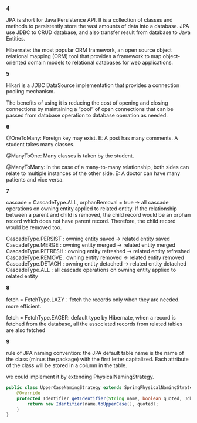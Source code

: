 **4**

JPA is short for Java Persistence API. It is a collection of classes and methods to persistently store the vast amounts of data into a database. JPA use JDBC to CRUD database, and also transfer result from database to Java Entities.

Hibernate: the most popular ORM framework, an open source object relational mapping (ORM) tool that provides a framework to map object-oriented domain models to relational databases for web applications.

**5**

Hikari is a JDBC DataSource implementation that provides a connection pooling mechanism.

The benefits of using it is reducing the cost of opening and closing connections by maintaining a “pool” of open connections that can be passed from database operation to database operation as needed.

**6**

@OneToMany: Foreign key may exist. E: A post has many comments. A student takes many classes.

@ManyToOne: Many classes is taken by the student. 

@ManyToMany: In the case of a many-to-many relationship, both sides can relate to multiple instances of the other side. E: A doctor can have many patients and vice versa. 

**7**

cascade = CascadeType.ALL, orphanRemoval = true -> all cascade operations on owning entity applied to related entity. If the relationship between a parent and child is removed, the child record would be an orphan record which does not have parent record. Therefore, the child record would be removed too.

CascadeType.PERSIST : owning entity saved -> related entity saved
CascadeType.MERGE : owning entity merged -> related entity merged
CascadeType.REFRESH : owning entity refreshed -> related entity refreshed
CascadeType.REMOVE : owning entity removed -> related entity removed
CascadeType.DETACH : owning entity detached -> related entity detached
CascadeType.ALL : all cascade operations on owning entity applied to related entity


**8**

fetch = FetchType.LAZY：fetch the records only when they are needed. more efficient.

fetch = FetchType.EAGER: default type by Hibernate, when a record is fetched from the database, all the associated records from related tables are also fetched


**9**

rule of JPA naming convention: the JPA default table name is the name of the class (minus the package) with the first letter capitalized. Each attribute of the class will be stored in a column in the table.

we could implement it by extending PhysicalNamingStrategy.

```Java
public class UpperCaseNamingStrategy extends SpringPhysicalNamingStrategy {
    @Override
    protected Identifier getIdentifier(String name, boolean quoted, JdbcEnvironment jdbcEnvironment) {
        return new Identifier(name.toUpperCase(), quoted);
    }
}
```